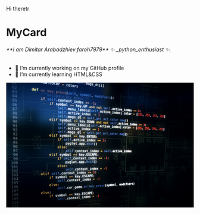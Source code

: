 Hi theretr
<h1>MyCard
</h1>

<h6>**I am Dimitar Arabadzhiev faroh7979**  ✨ _python_enthusiast ✨.</h2>


- 🔭 I’m currently working on my GitHub profile
- 🌱 I’m currently learning HTML&CSS
<!---
- 👯 I’m looking to collaborate on 
- 🤔 I’m looking for help with ...
- 💬 Ask me about ...
- 📫 How to reach me: ...
- 😄 Pronouns: ...
- ⚡ Fun fact: ...
-->
![Lott-ODSC](Lott-ODSC.jpg)
